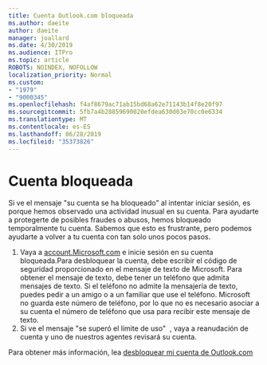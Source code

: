 ```yaml
---
title: Cuenta Outlook.com bloqueada
ms.author: daeite
author: daeite
manager: joallard
ms.date: 4/30/2019
ms.audience: ITPro
ms.topic: article
ROBOTS: NOINDEX, NOFOLLOW
localization_priority: Normal
ms.custom:
- "1979"
- "9000345"
ms.openlocfilehash: f4af8679ac71ab15bd68a62e71143b14f8e20f97
ms.sourcegitcommit: 5fb7a4b28859690020efdea630d03e70cc0e6334
ms.translationtype: MT
ms.contentlocale: es-ES
ms.lasthandoff: 06/28/2019
ms.locfileid: "35373826"
---
```

# <a name="account-locked"></a>Cuenta bloqueada

Si ve el mensaje "su cuenta se ha bloqueado" al intentar iniciar sesión, es porque hemos observado una actividad inusual en su cuenta. Para ayudarte a protegerte de posibles fraudes o abusos, hemos bloqueado temporalmente tu cuenta. Sabemos que esto es frustrante, pero podemos ayudarte a volver a tu cuenta con tan solo unos pocos pasos.

1. Vaya a [account.Microsoft.com](https://go.microsoft.com/fwlink/?linkid=2090484) e inicie sesión en su cuenta bloqueada.Para desbloquear la cuenta, debe escribir el código de seguridad proporcionado en el mensaje de texto de Microsoft. Para obtener el mensaje de texto, debe tener un teléfono que admita mensajes de texto. Si el teléfono no admite la mensajería de texto, puedes pedir a un amigo o a un familiar que use el teléfono. Microsoft no guarda este número de teléfono, por lo que no es necesario asociar a su cuenta el número de teléfono que usa para recibir este mensaje de texto.
2. Si ve el mensaje "se superó el límite de uso" [](https://go.microsoft.com/fwlink/?linkid=2090483) , vaya a reanudación de cuenta y uno de nuestros agentes revisará su cuenta.

Para obtener más información, lea [desbloquear mi cuenta de Outlook.com](https://support.office.com/article/f4ad2701-d166-4d8b-8a6a-9af2a1f8a4c4) 